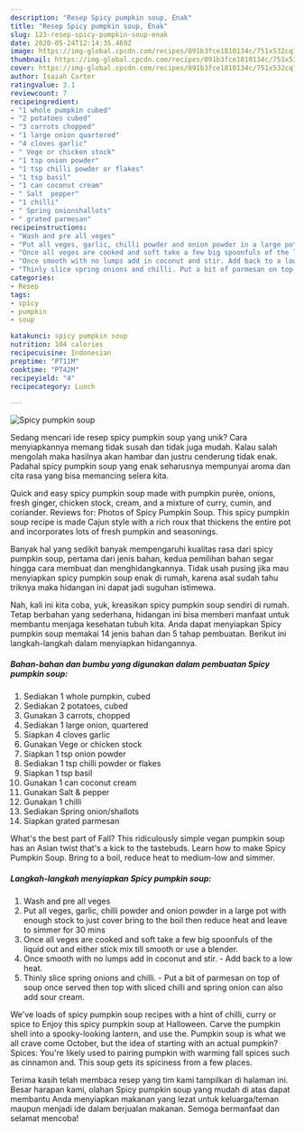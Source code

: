 ```yaml
---
description: "Resep Spicy pumpkin soup, Enak"
title: "Resep Spicy pumpkin soup, Enak"
slug: 123-resep-spicy-pumpkin-soup-enak
date: 2020-05-24T12:14:35.469Z
image: https://img-global.cpcdn.com/recipes/091b3fce1810134c/751x532cq70/spicy-pumpkin-soup-recipe-main-photo.jpg
thumbnail: https://img-global.cpcdn.com/recipes/091b3fce1810134c/751x532cq70/spicy-pumpkin-soup-recipe-main-photo.jpg
cover: https://img-global.cpcdn.com/recipes/091b3fce1810134c/751x532cq70/spicy-pumpkin-soup-recipe-main-photo.jpg
author: Isaiah Carter
ratingvalue: 3.1
reviewcount: 7
recipeingredient:
- "1 whole pumpkin cubed"
- "2 potatoes cubed"
- "3 carrots chopped"
- "1 large onion quartered"
- "4 cloves garlic"
- " Vege or chicken stock"
- "1 tsp onion powder"
- "1 tsp chilli powder or flakes"
- "1 tsp basil"
- "1 can coconut cream"
- " Salt  pepper"
- "1 chilli"
- " Spring onionshallots"
- " grated parmesan"
recipeinstructions:
- "Wash and pre all veges"
- "Put all veges, garlic, chilli powder and onion powder in a large pot with enough stock to just cover bring to the boil then reduce heat and leave to simmer for 30 mins"
- "Once all veges are cooked and soft take a few big spoonfuls of the liquid out and either stick mix till smooth or use a blender."
- "Once smooth with no lumps add in coconut and stir. Add back to a low heat."
- "Thinly slice spring onions and chilli. Put a bit of parmesan on top of soup once served then top with sliced chilli and spring onion can also add sour cream."
categories:
- Resep
tags:
- spicy
- pumpkin
- soup

katakunci: spicy pumpkin soup 
nutrition: 104 calories
recipecuisine: Indonesian
preptime: "PT11M"
cooktime: "PT42M"
recipeyield: "4"
recipecategory: Lunch

---
```



![Spicy pumpkin soup](https://img-global.cpcdn.com/recipes/091b3fce1810134c/751x532cq70/spicy-pumpkin-soup-recipe-main-photo.jpg)

Sedang mencari ide resep spicy pumpkin soup yang unik? Cara menyiapkannya memang tidak susah dan tidak juga mudah. Kalau salah mengolah maka hasilnya akan hambar dan justru cenderung tidak enak. Padahal spicy pumpkin soup yang enak seharusnya mempunyai aroma dan cita rasa yang bisa memancing selera kita.

Quick and easy spicy pumpkin soup made with pumpkin purée, onions, fresh ginger, chicken stock, cream, and a mixture of curry, cumin, and coriander. Reviews for: Photos of Spicy Pumpkin Soup. This spicy pumpkin soup recipe is made Cajun style with a rich roux that thickens the entire pot and incorporates lots of fresh pumpkin and seasonings.

Banyak hal yang sedikit banyak mempengaruhi kualitas rasa dari spicy pumpkin soup, pertama dari jenis bahan, kedua pemilihan bahan segar hingga cara membuat dan menghidangkannya. Tidak usah pusing jika mau menyiapkan spicy pumpkin soup enak di rumah, karena asal sudah tahu triknya maka hidangan ini dapat jadi suguhan istimewa.


Nah, kali ini kita coba, yuk, kreasikan spicy pumpkin soup sendiri di rumah. Tetap berbahan yang sederhana, hidangan ini bisa memberi manfaat untuk membantu menjaga kesehatan tubuh kita. Anda dapat menyiapkan Spicy pumpkin soup memakai 14 jenis bahan dan 5 tahap pembuatan. Berikut ini langkah-langkah dalam menyiapkan hidangannya.

<!--inarticleads1-->

##### Bahan-bahan dan bumbu yang digunakan dalam pembuatan Spicy pumpkin soup:

1. Sediakan 1 whole pumpkin, cubed
1. Sediakan 2 potatoes, cubed
1. Gunakan 3 carrots, chopped
1. Sediakan 1 large onion, quartered
1. Siapkan 4 cloves garlic
1. Gunakan  Vege or chicken stock
1. Siapkan 1 tsp onion powder
1. Sediakan 1 tsp chilli powder or flakes
1. Siapkan 1 tsp basil
1. Gunakan 1 can coconut cream
1. Gunakan  Salt &amp; pepper
1. Gunakan 1 chilli
1. Sediakan  Spring onion/shallots
1. Siapkan  grated parmesan


What&#39;s the best part of Fall? This ridiculously simple vegan pumpkin soup has an Asian twist that&#39;s a kick to the tastebuds. Learn how to make Spicy Pumpkin Soup. Bring to a boil, reduce heat to medium-low and simmer. 

<!--inarticleads2-->

##### Langkah-langkah menyiapkan Spicy pumpkin soup:

1. Wash and pre all veges
1. Put all veges, garlic, chilli powder and onion powder in a large pot with enough stock to just cover bring to the boil then reduce heat and leave to simmer for 30 mins
1. Once all veges are cooked and soft take a few big spoonfuls of the liquid out and either stick mix till smooth or use a blender.
1. Once smooth with no lumps add in coconut and stir. - Add back to a low heat.
1. Thinly slice spring onions and chilli. - Put a bit of parmesan on top of soup once served then top with sliced chilli and spring onion can also add sour cream.


We&#39;ve loads of spicy pumpkin soup recipes with a hint of chilli, curry or spice to Enjoy this spicy pumpkin soup at Halloween. Carve the pumpkin shell into a spooky-looking lantern, and use the. Pumpkin soup is what we all crave come October, but the idea of starting with an actual pumpkin? Spices: You&#39;re likely used to pairing pumpkin with warming fall spices such as cinnamon and. This soup gets its spiciness from a few places. 

Terima kasih telah membaca resep yang tim kami tampilkan di halaman ini. Besar harapan kami, olahan Spicy pumpkin soup yang mudah di atas dapat membantu Anda menyiapkan makanan yang lezat untuk keluarga/teman maupun menjadi ide dalam berjualan makanan. Semoga bermanfaat dan selamat mencoba!
